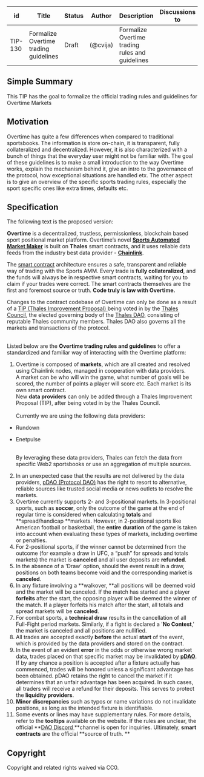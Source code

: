 | id | Title | Status | Author | Description | Discussions to | Created |
| ----------- | ----------- | ----------- | ----------- | ----------- | ----------- | ----------- |
| TIP-130 | Formalize Overtime trading guidelines| Draft |  (@cvija) | Formalize Overtime trading rules and guidelines|  | 2023-06-30

## Simple Summary
This TIP has the goal to formalize the official trading rules and guidelines for Overtime Markets
## Motivation
Overtime has quite a few differences when compared to traditional sportsbooks. The information is store on-chain, it is transparent, fully collateralized and decentralized. However, it is also characterized with a bunch of things that the everyday user might not be familiar with. The goal of these guidelines is to make a small introduction to the way Overtime works, explain the mechanism behind it, give an intro to the governance of the protocol, how exceptional situations are handled etx. The other aspect is to give an overview of the specific sports trading rules, especially the sport specific ones like extra times, defaults etc.

## Specification

The following text is the proposed version:


**Overtime** is a decentralized, trustless, permissionless, blockchain based sport positional market platform. Overtime’s novel **[Sports Automated Market Maker](https://docs.overtimemarkets.xyz/decentralized-sports-markets/sports-amm)** is built on **Thales** smart contracts, and it uses reliable data feeds from the industry best data provider -  **[Chainlink](https://chain.link/data-feeds)**.

The [smart contract](https://www.coinbase.com/learn/crypto-basics/what-is-a-smart-contract) architecture ensures a safe, transparent and reliable way of trading with the Sports AMM. Every trade is **fully collateralized**, and the funds will always be in respective smart contracts, waiting for you to claim if your trades were correct.  The smart contracts themselves are the first and foremost source or truth. **Code truly is law with Overtime.**

Changes to the contract codebase of Overtime can only be done as a result of a [TIP (Thales Improvement Proposal) ](https://github.com/thales-markets/thales-improvement-proposals/blob/main/TIPs/TIP-1.md)being voted in by the [Thales Council](https://thalesmarket.io/article/governance#section2), the elected governing body of the [Thales DAO](https://thalesmarket.io/article/governance#section1), consisting of reputable Thales community members. Thales DAO also governs all the markets and transactions of the protocol.

 \
Listed below are the **Overtime trading rules and guidelines** to offer a standardized and familiar way of interacting with the Overtime platform: 



1. Overtime is composed of **markets**, which are all created and resolved using Chainlink nodes, managed in cooperation with data providers.  \
A market can be who will win the game, what number of goals will be scored, the number of points a player will score etc. Each market is its own smart contract. \
New **data providers** can only be added through a Thales Improvement Proposal (TIP), after being voted in by the Thales Council. \
 \
Currently we are using the following data providers:	
* Rundown
* Enetpulse

     \
By leveraging these data providers, Thales can fetch the data from specific Web2 sportsbooks or use an aggregation of multiple sources.

2. In an unexpected case that the results are not delivered by the data providers, [pDAO (Protocol DAO)](https://thalesmarket.io/article/governance#section4) has the right to resort to alternative, reliable sources like trusted social media or news outlets to resolve the markets.
3. Overtime currently supports 2- and 3-positional markets. In 3-positional sports, such as **soccer**, only the outcome of the game at the end of regular time is considered when calculating **totals** and **spread/handicap **markets. However, in 2-positional sports like American football or basketball, the **entire** **duration** of the game is taken into account when evaluating these types of markets, including overtime or penalties.
4. For 2-positional sports, if the winner cannot be determined from the outcome (for example a draw in UFC, a “push” for spreads and totals markets) the market is **canceled** and all user deposits are **refunded**.
5. In the absence of a 'Draw' option, should the event result in a draw, positions on both teams become void and the corresponding market is **canceled**.
6. In any fixture involving a **walkover, **all positions will be deemed void and the market will be canceled. If the match has started and a player **forfeits** after the start, the opposing player will be deemed the winner of the match. If a player forfeits his match after the start, all totals and spread markets will be **canceled**.
7. For combat sports, a **technical draw** results in the cancellation of all Full-Fight period markets. Similarly, if a fight is declared a '**No Contest**,' the market is canceled and all positions are nullified.
8. All trades are accepted exactly **before** the actual **start** of the event, which is provided by the data providers and stored on the contract.
9. In the event of an evident **error** in the odds  or otherwise wrong market data, trades placed on that specific market may be invalidated by **[pDAO](https://thalesmarket.io/article/governance#section4)**. If by any chance a position is accepted after a fixture actually has commenced, trades will be honored unless a significant advantage has been obtained. pDAO retains the right to cancel the market if it determines that an unfair advantage has been acquired. In such cases, all traders will receive a refund for their deposits. This serves to protect the **liquidity providers**.
10. **Minor** **discrepancies** such as typos or name variations do not invalidate positions, as long as the intended fixture is identifiable.
11. Some events or lines may have supplementary rules. For more details, refer to the **tooltips** available on the website. If the rules are unclear, the official **[DAO Discord ](https://discord.gg/thales)**channel is open for inquiries. Ultimately, **smart contracts** are the official **source of truth. **



## Copyright

Copyright and related rights waived via CC0.